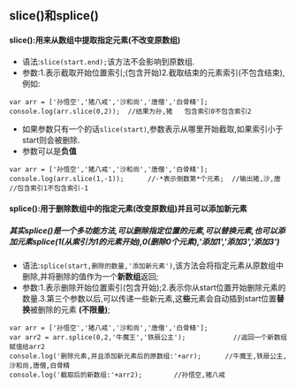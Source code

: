 ## slice()和splice()
#### slice():用来从数组中提取指定元素(不改变原数组)
- 语法:`slice(start.end);`该方法不会影响到原数组.
- 参数:1.表示截取开始位置索引;(包含开始)2.截取结束的元素索引(不包含结束),例如:
```
var arr = ['孙悟空','猪八戒','沙和尚','唐僧','白骨精'];
console.log(arr.slice(0,2));  //结果为孙,猪   包含索引0不包含索引2
```
- 如果参数只有一个的话`slice(start)`,参数表示从哪里开始截取,如果索引小于start则会被删除.
- 参数可以是**负值**
```
var arr = ['孙悟空','猪八戒','沙和尚','唐僧','白骨精'];
console.log(arr.slice(1,-1));      //-*表示倒数第*个元素;  //输出猪,沙,唐 //包含索引1不包含索引-1
```

#### splice():用于删除数组中的指定元素(改变原数组)并且可以添加新元素
##### 其实splice()是一个多功能方法,可以删除指定位置的元素,可以替换元素,也可以添加元素splice(1(从索引为1的元素开始),0(删除0个元素),'添加1','添加3','添加3')
- 语法:`splice(start,删除的数量,'添加新元素')`,该方法会将指定元素从原数组中删除,并将删除的值作为一个**新数组**返回;
- 参数:1.表示删除开始位置索引(包含开始);2.表示你从start位置开始删除元素的数量.3.第三个参数以后,可以传递一些新元素,这**些**元素会自动插到start位置**替换**被删除的元素 **(不限量)**;
```
var arr = ['孙悟空','猪八戒','沙和尚','唐僧','白骨精'];
var arr2 = arr.splice(0,2,'牛魔王','铁扇公主');            //返回一个新数组赋值给arr2
console.log('删除元素,并且添加新元素后的原数组:'+arr);      //牛魔王,铁扇公主,沙和尚,唐僧,白骨精
console.log('截取后的新数组:'+arr2);        //孙悟空,猪八戒
```